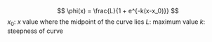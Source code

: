 $$
\phi(x) = \frac{L}{1 + e^{-k(x-x_0)}}
$$
$x_0$: $x$ value where the midpoint of the curve lies
$L$: maximum value
$k$: steepness of curve